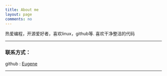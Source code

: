 ```yaml
---
title: About me
layout: page
comments: no
---
```


热爱编程，开源爱好者，喜欢linux，github等.
喜欢干净整洁的代码

----

### 联系方式：

github : [Eugene](https://github.com/nightest)

----
